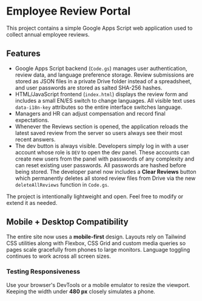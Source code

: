 # Employee Review Portal

This project contains a simple Google Apps Script web application used to collect annual employee reviews.

## Features
- Google Apps Script backend (`Code.gs`) manages user authentication, review data, and language preference storage. Review submissions are stored as JSON files in a private Drive folder instead of a spreadsheet, and user passwords are stored as salted SHA-256 hashes.
- HTML/JavaScript frontend (`index.html`) displays the review form and includes a small EN/ES switch to change languages. All visible text uses `data-i18n-key` attributes so the entire interface switches language.
- Managers and HR can adjust compensation and record final expectations.
- Whenever the Reviews section is opened, the application reloads the latest
  saved review from the server so users always see their most recent answers.
- The dev button is always visible. Developers simply log in with a user account
  whose role is `DEV` to open the dev panel. These accounts can create new users
  from the panel with passwords of any complexity and can reset existing user
  passwords. All passwords are hashed before being stored. The developer panel
  now includes a **Clear Reviews** button which permanently deletes all stored
  review files from Drive via the new `deleteAllReviews` function in `Code.gs`.

The project is intentionally lightweight and open. Feel free to modify or extend it as needed.

## Mobile + Desktop Compatibility
The entire site now uses a **mobile-first** design. Layouts rely on Tailwind CSS utilities along with Flexbox, CSS Grid and custom media queries so pages scale gracefully from phones to large monitors. Language toggling continues to work across all screen sizes.

### Testing Responsiveness
Use your browser's DevTools or a mobile emulator to resize the viewport. Keeping the width under **480&nbsp;px** closely simulates a phone.
